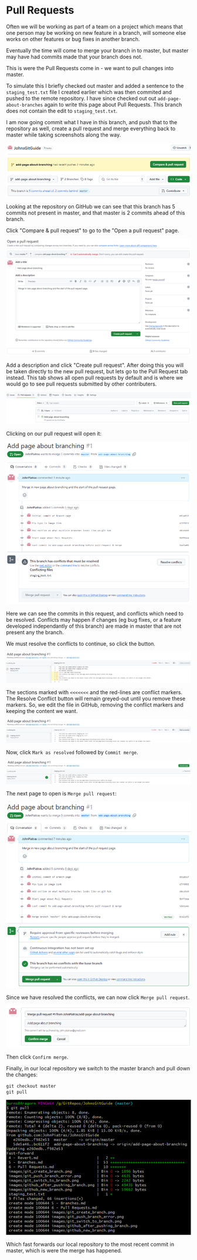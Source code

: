 # Pull Requests
Often we will be working as part of a team on a project which means that one person may be working on new feature in a branch, will someone else works on other features or bug fixes in another branch.

Eventually the time will come to merge your branch in to master, but master may have had commits made that your branch does not.

This is were the Pull Requests come in - we want to pull changes into master.

To simulate this I briefly checked out master and added a sentence to the ```staging_test.txt``` file I created earlier which was then commited and pushed to the remote repository. I have since checked out out ```add-page-about-branches``` again to write this page about Pull Requests. This branch does not contain the edit to ```staging_test.txt```.

I am now going commit what I have in this branch, and push that to the repository as well, create a pull request and merge everything back to master while taking screenshots along the way.

![Screenshot of brach and pull request notification on git hub](images/github_pullrequest_01_compare_and_pull_request_option.png)

Looking at the repository on GitHub we can see that this branch has 5 commits not present in master, and that master is 2 commits ahead of this branch.

Click "Compare & pull request" to go to the "Open a pull request" page.

![Screenshot of the open pull request page](images/github_pullrequest_02_open_pull_request.png)

Add a description and click "Create pull request". After doing this you will be taken directly to the new pull request, but lets go to the Pull Request tab instead. This tab shows all open pull requests by default and is where we would go to see pull requests submitted by other contributers.

![Screenshot of the pull request tab, showing our new request](images/github_pullrequest_03_pull_request_tab.png)

Clicking on our pull request will open it:

![Screenshot of the pull request](images/github_pullrequest_04_view_pull_request.png)

Here we can see the commits in this request, and conflicts which need to be resolved. Conflicts may happen if changes (eg bug fixes, or a feature developed independantly of this branch) are made in master that are not present any the branch.

We must resolve the conflicts to continue, so click the button.

![Screenshot of the resolve conflicts page](images/github_pullrequest_05_resolve_conflict_page.png)

The sections marked with ```<<<<<<<``` and the red-lines are conflict markers. The Resolve Conflict button will remain greyed-out until you remove these markers. So, we edit the file in GitHub, removing the conflict markers and keeping the content we want.

![Screenshot after resolving conflicts](images/github_pullrequest_06_conflicts_resolved.png)

Now, click ```Mark as resolved``` followed by ```Commit merge```.

![Screenshot showing the commit merge button](images/github_pullrequest_07_commit_merge.png)

The next page to open is ```Merge pull request```:

![Screenshot of the Merge pull request page](images/github_pullrequest_08_merge_pull_request.png)

Since we have resolved the conflicts, we can now click ```Merge pull request```.

![Screenshot of the confirm merge button](images/github_pullrequest_09_confirm_merge.png)

Then click ```Confirm merge```.

Finally, in our local repository we switch to the master branch and pull down the changes:
```
git checkout master
git pull
```

![Screenshot showing result of pulling down the changes to master](images/github_pullrequest_10_git_pull_master.png)

Which fast forwards our local repository to the most recent commit in master, which is were the merge has happened.